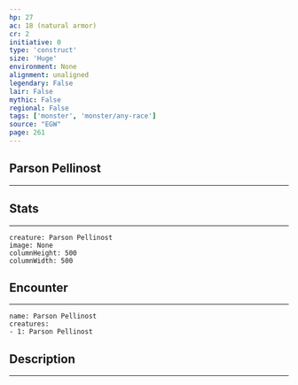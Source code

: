 ```yaml
---
hp: 27
ac: 18 (natural armor)
cr: 2
initiative: 0
type: 'construct'    
size: 'Huge'
environment: None
alignment: unaligned
legendary: False
lair: False
mythic: False
regional: False
tags: ['monster', 'monster/any-race']
source: "EGW"
page: 261
---
```


## Parson Pellinost
---



## Stats
---

```statblock
creature: Parson Pellinost
image: None
columnHeight: 500
columnWidth: 500
```

## Encounter
---

```encounter-table
name: Parson Pellinost
creatures:
- 1: Parson Pellinost
```

## Description
---




